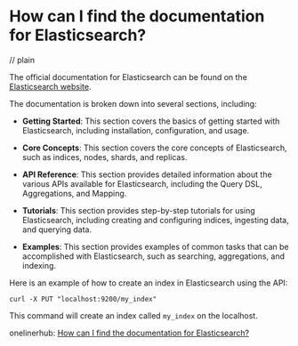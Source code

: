 # How can I find the documentation for Elasticsearch?
// plain

The official documentation for Elasticsearch can be found on the [Elasticsearch website](https://www.elastic.co/guide/en/elasticsearch/reference/current/index.html).

The documentation is broken down into several sections, including:

- **Getting Started**: This section covers the basics of getting started with Elasticsearch, including installation, configuration, and usage.

- **Core Concepts**: This section covers the core concepts of Elasticsearch, such as indices, nodes, shards, and replicas.

- **API Reference**: This section provides detailed information about the various APIs available for Elasticsearch, including the Query DSL, Aggregations, and Mapping.

- **Tutorials**: This section provides step-by-step tutorials for using Elasticsearch, including creating and configuring indices, ingesting data, and querying data.

- **Examples**: This section provides examples of common tasks that can be accomplished with Elasticsearch, such as searching, aggregations, and indexing.

Here is an example of how to create an index in Elasticsearch using the API:

```
curl -X PUT "localhost:9200/my_index"
```

This command will create an index called `my_index` on the localhost.

onelinerhub: [How can I find the documentation for Elasticsearch?](https://onelinerhub.com/elasticsearch/how-can-i-find-the-documentation-for-elasticsearch)